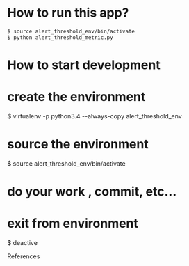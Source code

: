

# How to run this app?
```
$ source alert_threshold_env/bin/activate
$ python alert_threshold_metric.py
```

# How to start development

# create the environment
$ virtualenv -p python3.4 --always-copy alert_threshold_env

# source the environment
$ source alert_threshold_env/bin/activate

# do your work , commit, etc...

# exit from environment
$ deactive


References
